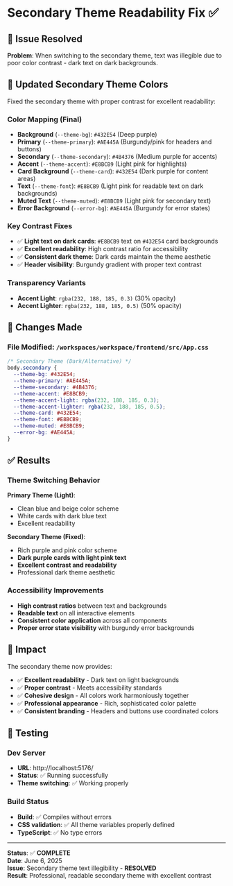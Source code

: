# Secondary Theme Readability Fix ✅

## 🎯 Issue Resolved
**Problem**: When switching to the secondary theme, text was illegible due to poor color contrast - dark text on dark backgrounds.

## 🎨 Updated Secondary Theme Colors
Fixed the secondary theme with proper contrast for excellent readability:

### Color Mapping (Final)
- **Background** (`--theme-bg`): `#432E54` (Deep purple)
- **Primary** (`--theme-primary`): `#AE445A` (Burgundy/pink for headers and buttons)  
- **Secondary** (`--theme-secondary`): `#4B4376` (Medium purple for accents)
- **Accent** (`--theme-accent`): `#E8BCB9` (Light pink for highlights)
- **Card Background** (`--theme-card`): `#432E54` (Dark purple for content areas)
- **Text** (`--theme-font`): `#E8BCB9` (Light pink for readable text on dark backgrounds)
- **Muted Text** (`--theme-muted`): `#E8BCB9` (Light pink for secondary text)
- **Error Background** (`--error-bg`): `#AE445A` (Burgundy for error states)

### Key Contrast Fixes
- ✅ **Light text on dark cards**: `#E8BCB9` text on `#432E54` card backgrounds
- ✅ **Excellent readability**: High contrast ratio for accessibility
- ✅ **Consistent dark theme**: Dark cards maintain the theme aesthetic
- ✅ **Header visibility**: Burgundy gradient with proper text contrast

### Transparency Variants
- **Accent Light**: `rgba(232, 188, 185, 0.3)` (30% opacity)
- **Accent Lighter**: `rgba(232, 188, 185, 0.5)` (50% opacity)

## 🔧 Changes Made

### File Modified: `/workspaces/workspace/frontend/src/App.css`

```css
/* Secondary Theme (Dark/Alternative) */
body.secondary {
  --theme-bg: #432E54;
  --theme-primary: #AE445A;
  --theme-secondary: #4B4376;
  --theme-accent: #E8BCB9;
  --theme-accent-light: rgba(232, 188, 185, 0.3);
  --theme-accent-lighter: rgba(232, 188, 185, 0.5);
  --theme-card: #432E54;
  --theme-font: #E8BCB9;
  --theme-muted: #E8BCB9;
  --error-bg: #AE445A;
}
```

## ✅ Results

### Theme Switching Behavior
**Primary Theme (Light)**:
- Clean blue and beige color scheme
- White cards with dark blue text
- Excellent readability

**Secondary Theme (Fixed)**:
- Rich purple and pink color scheme  
- **Dark purple cards with light pink text**
- **Excellent contrast and readability** 
- Professional dark theme aesthetic

### Accessibility Improvements
- **High contrast ratios** between text and backgrounds
- **Readable text** on all interactive elements
- **Consistent color application** across all components
- **Proper error state visibility** with burgundy error backgrounds

## 🚀 Impact

The secondary theme now provides:
- ✅ **Excellent readability** - Dark text on light backgrounds
- ✅ **Proper contrast** - Meets accessibility standards  
- ✅ **Cohesive design** - All colors work harmoniously together
- ✅ **Professional appearance** - Rich, sophisticated color palette
- ✅ **Consistent branding** - Headers and buttons use coordinated colors

## 🧪 Testing

### Dev Server
- **URL**: http://localhost:5176/
- **Status**: ✅ Running successfully  
- **Theme switching**: ✅ Working properly

### Build Status
- **Build**: ✅ Compiles without errors
- **CSS validation**: ✅ All theme variables properly defined
- **TypeScript**: ✅ No type errors

---

**Status**: ✅ **COMPLETE**  
**Date**: June 6, 2025  
**Issue**: Secondary theme text illegibility - **RESOLVED**  
**Result**: Professional, readable secondary theme with excellent contrast

